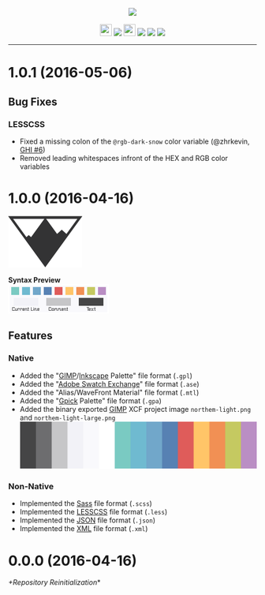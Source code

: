 <p align="center"><img src="https://cdn.rawgit.com/arcticicestudio/northem-light/develop/src/assets/northem-light-logo-banner.svg"/></p>

<p align="center"><img src="https://assets-cdn.github.com/favicon.ico" width=24 height=24/> <a href="https://github.com/arcticicestudio/northem-light/releases/latest"><img src="https://img.shields.io/github/release/arcticicestudio/northem-light.svg"/></a> <img src="https://www.npmjs.com/static/images/touch-icons/favicon-32x32.png" width=24 height=24/> <a href="https://www.npmjs.com/package/northem-light"><img src="https://img.shields.io/npm/v/northem-light.svg"/></a> <a href="https://www.npmjs.com/package/northem-light"><img src="https://img.shields.io/npm/dt/northem-light.svg"/></a> <a href="https://www.npmjs.com/package/northem-light"><img src="https://img.shields.io/npm/dm/northem-light.svg"/></a></p>

---

# 1.0.1 (2016-05-06)
## Bug Fixes
### LESSCSS
  - Fixed a missing colon of the `@rgb-dark-snow` color variable (@zhrkevin, [GHI #6][ghi-6-arcticicestudio-northem-light-atom-syntax])
  - Removed leading whitespaces infront of the HEX and RGB color variables

# 1.0.0 (2016-04-16)
![Northem Logo](src/main/assets/media/northem-logo.png)

**Syntax Preview**  
![Northem Light Syntax Preview](src/main/assets/media/northem-light-syntax-preview.png)

## Features
### Native
  - Added the "[GIMP](https://www.gimp.org)/[Inkscape](https://inkscape.org) Palette" file format (`.gpl`)
  - Added the "[Adobe Swatch Exchange](https://helpx.adobe.com/illustrator/using/using-creating-swatches.html)" file format (`.ase`)
  - Added the "Alias/WaveFront Material" file format (`.mtl`)
  - Added the "[Gpick](http://www.gpick.org) Palette" file format (`.gpa`)
  - Added the binary exported [GIMP](https://www.gimp.org) XCF project image `northem-light.png` and `northem-light-large.png`
  ![Northem Large](src/main/native/northem-light-large.png)

### Non-Native
  - Implemented the [Sass](http://sass-lang.com) file format (`.scss`)
  - Implemented the [LESSCSS](http://lesscss.org) file format (`.less`)
  - Implemented the [JSON](http://json.org/) file format (`.json`)
  - Implemented the [XML](https://www.w3.org/XML) file format (`.xml`)

# 0.0.0 (2016-04-16)
*+Repository Reinitialization**

[backlog-application-support]: https://github.com/arcticicestudio/northem-light/issues/1

[ghi-6-arcticicestudio-northem-light-atom-syntax]: https://github.com/arcticicestudio/northem-light-atom-syntax/issues/6

